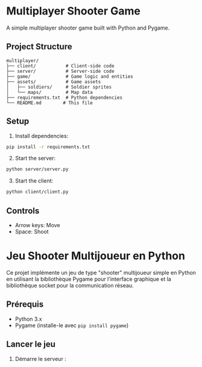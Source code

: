 # Multiplayer Shooter Game

A simple multiplayer shooter game built with Python and Pygame.

## Project Structure

```
multiplayer/
├── client/           # Client-side code
├── server/           # Server-side code
├── game/             # Game logic and entities
├── assets/           # Game assets
│   ├── soldiers/     # Soldier sprites
│   └── maps/         # Map data
├── requirements.txt  # Python dependencies
└── README.md        # This file
```

## Setup

1. Install dependencies:

```bash
pip install -r requirements.txt
```

2. Start the server:

```bash
python server/server.py
```

3. Start the client:

```bash
python client/client.py
```

## Controls

-   Arrow keys: Move
-   Space: Shoot

# Jeu Shooter Multijoueur en Python

Ce projet implémente un jeu de type "shooter" multijoueur simple en Python en utilisant la bibliothèque Pygame pour l'interface graphique et la bibliothèque socket pour la communication réseau.

## Prérequis

-   Python 3.x
-   Pygame (installe-le avec `pip install pygame`)

## Lancer le jeu

1. Démarre le serveur :
